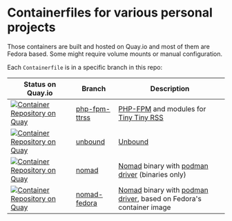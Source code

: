 # Containerfiles for various personal projects

Those containers are built and hosted on Quay.io and most of them are Fedora
based. Some might require volume mounts or manual configuration.

Each `Containerfile` is in a specific branch in this repo:

| Status on Quay.io | Branch | Description |
|-|-|-|
| [![Container Repository on Quay](https://quay.io/repository/travier/php-fpm-ttrss/status "Container Repository on Quay")](https://quay.io/repository/travier/php-fpm-ttrss) | [php-fpm-ttrss](https://github.com/travier/quay-containerfiles/tree/php-fpm-ttrss) | [PHP-FPM](https://www.php.net/manual/en/install.fpm.php) and modules for [Tiny Tiny RSS](https://tt-rss.org/) |
| [![Container Repository on Quay](https://quay.io/repository/travier/unbound/status "Container Repository on Quay")](https://quay.io/repository/travier/unbound) | [unbound](https://github.com/travier/quay-containerfiles/tree/unbound) | [Unbound](https://www.nlnetlabs.nl/projects/unbound/about/) |
| [![Container Repository on Quay](https://quay.io/repository/travier/nomad/status "Container Repository on Quay")](https://quay.io/repository/travier/nomad) | [nomad](https://github.com/travier/quay-containerfiles/tree/nomad) | [Nomad](https://www.nomadproject.io/) binary with [podman driver](https://github.com/hashicorp/nomad-driver-podman) (binaries only) |
| [![Container Repository on Quay](https://quay.io/repository/travier/nomad-fedora/status "Container Repository on Quay")](https://quay.io/repository/travier/nomad-fedora) | [nomad-fedora](https://github.com/travier/quay-containerfiles/tree/nomad-fedora) | [Nomad](https://www.nomadproject.io/) binary with [podman driver](https://github.com/hashicorp/nomad-driver-podman), based on Fedora's container image |
